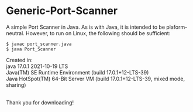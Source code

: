 # Generic-Port-Scanner
A simple Port Scanner in Java. As is with Java, it is intended to be plaform-neutral. 
However, to run on Linux, the following should be sufficient: <br>

```
$ javac port_scanner.java
$ java Port_Scanner
```
Created in: <br>
java 17.0.1 2021-10-19 LTS <br>
Java(TM) SE Runtime Environment (build 17.0.1+12-LTS-39) <br>
Java HotSpot(TM) 64-Bit Server VM (build 17.0.1+12-LTS-39, mixed mode, sharing) <br><br>

Thank you for downloading!

